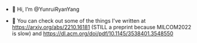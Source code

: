 - 👋 Hi, I’m @YunruiRyanYang

- 👀 You can check out some of the things I've written at https://arxiv.org/abs/2210.16181 (STILL a preprint because MILCOM2022 is slow) and https://dl.acm.org/doi/pdf/10.1145/3538401.3548550

<!----
- 👀 I’m interested in mathematics and computer science.
- 🌱 I’m currently learning ...
- 💞️ I’m looking to collaborate on anything optimization theory related.
- 📫 How to reach me 

YunruiRyanYang/YunruiRyanYang is a ✨ special ✨ repository because its `README.md` (this file) appears on your GitHub profile.
You can click the Preview link to take a look at your changes.
--->
